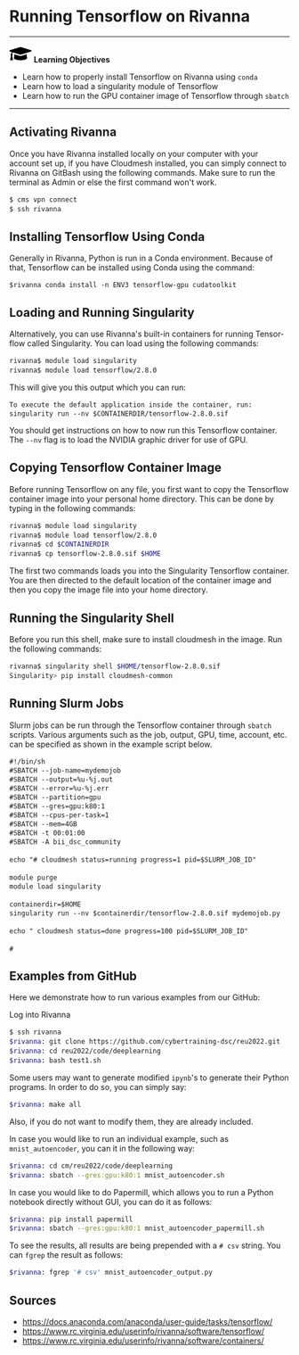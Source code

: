 # Running Tensorflow on Rivanna

---

![](images/learning.png) **Learning Objectives**

* Learn how to properly install Tensorflow on Rivanna using `conda`
* Learn how to load a singularity module of Tensorflow
* Learn how to run the GPU container image of Tensorflow through `sbatch`

---


## Activating Rivanna

Once you have Rivanna installed locally on your computer with your account
set up, if you have Cloudmesh installed, you can simply connect to Rivanna on
GitBash using the following commands. Make sure to run the terminal as
Admin or else the first command won't work. 

```bash
$ cms vpn connect
$ ssh rivanna
```

## Installing Tensorflow Using Conda

Generally in Rivanna, Python is run in a Conda environment. Because of that,
Tensorflow can be installed using Conda using the command:

```
$rivanna conda install -n ENV3 tensorflow-gpu cudatoolkit
```

## Loading and Running Singularity

Alternatively, you can use Rivanna's built-in containers for running Tensor-
flow called Singularity. You can load using the following commands:

```bash
rivanna$ module load singularity
rivanna$ module load tensorflow/2.8.0
```

This will give you this output which you can run:

```
To execute the default application inside the container, run:
singularity run --nv $CONTAINERDIR/tensorflow-2.8.0.sif
```

You should get instructions on how to now run this Tensorflow container. The `--nv`
flag is to load the NVIDIA graphic driver for use of GPU.

## Copying Tensorflow Container Image

Before running Tensorflow on any file, you first want to copy the Tensorflow
container image into your personal home directory. This can be done by typing in
the following commands:

```bash
rivanna$ module load singularity
rivanna$ module load tensorflow/2.8.0
rivanna$ cd $CONTAINERDIR
rivanna$ cp tensorflow-2.8.0.sif $HOME
```

The first two commands loads you into the Singularity Tensorflow container. 
You are then directed to the default location of the container image and then
you copy the image file into your home directory.

## Running the Singularity Shell

Before you run this shell, make sure to install cloudmesh in the image. Run the
following commands:

```bash
rivanna$ singularity shell $HOME/tensorflow-2.8.0.sif
Singularity> pip install cloudmesh-common
```


## Running Slurm Jobs

Slurm jobs can be run through the Tensorflow container through `sbatch` scripts. 
Various arguments such as the job, output, GPU, time, account, etc. can be 
specified as shown in the example script below. 

```nano
#!/bin/sh
#SBATCH --job-name=mydemojob
#SBATCH --output=%u-%j.out
#SBATCH --error=%u-%j.err
#SBATCH --partition=gpu
#SBATCH --gres=gpu:k80:1
#SBATCH --cpus-per-task=1
#SBATCH --mem=4GB
#SBATCH -t 00:01:00
#SBATCH -A bii_dsc_community

echo "# cloudmesh status=running progress=1 pid=$SLURM_JOB_ID"

module purge
module load singularity

containerdir=$HOME
singularity run --nv $containerdir/tensorflow-2.8.0.sif mydemojob.py

echo " cloudmesh status=done progress=100 pid=$SLURM_JOB_ID"

#
```

## Examples from GitHub

Here we demonstrate how to run various examples from our GitHub:

Log into Rivanna

```bash
$ ssh rivanna
$rivanna: git clone https://github.com/cybertraining-dsc/reu2022.git
$rivanna: cd reu2022/code/deeplearning
$rivanna: bash test1.sh
```

Some users may want to generate modified `ipynb`'s to generate their
Python programs. In order to do so, you can simply say:

```bash
$rivanna: make all
```

Also, if you do not want to modify them, they are already included.

In case you would like to run an individual example, such as `mnist_autoencoder`,
you can it in the following way:

```bash
$rivanna: cd cm/reu2022/code/deeplearning
$rivanna: sbatch --gres:gpu:k80:1 mnist_autoencoder.sh
```

In case you would like to do Papermill, which allows you to run a Python
notebook directly without GUI, you can do it as follows:

```bash
$rivanna: pip install papermill
$rivanna: sbatch --gres:gpu:k80:1 mnist_autoencoder_papermill.sh
```

To see the results, all results are being prepended with a `# csv` string.
You can `fgrep` the result as follows:

```bash
$rivanna: fgrep '# csv' mnist_autoencoder_output.py
```

## Sources

* https://docs.anaconda.com/anaconda/user-guide/tasks/tensorflow/
* https://www.rc.virginia.edu/userinfo/rivanna/software/tensorflow/
* https://www.rc.virginia.edu/userinfo/rivanna/software/containers/